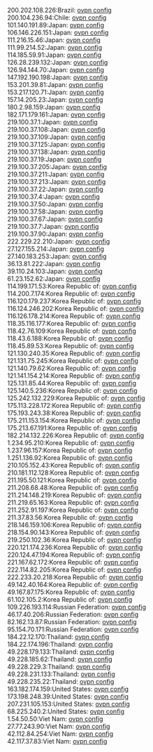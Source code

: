 200.202.108.226:Brazil: [ovpn config](vpn/200_202_108_226.ovpn)  
200.104.236.94:Chile: [ovpn config](vpn/200_104_236_94.ovpn)  
101.140.191.89:Japan: [ovpn config](vpn/101_140_191_89.ovpn)  
106.146.226.151:Japan: [ovpn config](vpn/106_146_226_151.ovpn)  
111.216.15.46:Japan: [ovpn config](vpn/111_216_15_46.ovpn)  
111.99.214.52:Japan: [ovpn config](vpn/111_99_214_52.ovpn)  
114.185.59.91:Japan: [ovpn config](vpn/114_185_59_91.ovpn)  
126.28.239.132:Japan: [ovpn config](vpn/126_28_239_132.ovpn)  
126.94.144.70:Japan: [ovpn config](vpn/126_94_144_70.ovpn)  
147.192.190.198:Japan: [ovpn config](vpn/147_192_190_198.ovpn)  
153.201.39.81:Japan: [ovpn config](vpn/153_201_39_81.ovpn)  
153.217.120.71:Japan: [ovpn config](vpn/153_217_120_71.ovpn)  
157.14.205.23:Japan: [ovpn config](vpn/157_14_205_23.ovpn)  
180.2.98.159:Japan: [ovpn config](vpn/180_2_98_159.ovpn)  
182.171.179.161:Japan: [ovpn config](vpn/182_171_179_161.ovpn)  
219.100.37.1:Japan: [ovpn config](vpn/219_100_37_1.ovpn)  
219.100.37.108:Japan: [ovpn config](vpn/219_100_37_108.ovpn)  
219.100.37.109:Japan: [ovpn config](vpn/219_100_37_109.ovpn)  
219.100.37.125:Japan: [ovpn config](vpn/219_100_37_125.ovpn)  
219.100.37.138:Japan: [ovpn config](vpn/219_100_37_138.ovpn)  
219.100.37.19:Japan: [ovpn config](vpn/219_100_37_19.ovpn)  
219.100.37.205:Japan: [ovpn config](vpn/219_100_37_205.ovpn)  
219.100.37.211:Japan: [ovpn config](vpn/219_100_37_211.ovpn)  
219.100.37.213:Japan: [ovpn config](vpn/219_100_37_213.ovpn)  
219.100.37.22:Japan: [ovpn config](vpn/219_100_37_22.ovpn)  
219.100.37.4:Japan: [ovpn config](vpn/219_100_37_4.ovpn)  
219.100.37.50:Japan: [ovpn config](vpn/219_100_37_50.ovpn)  
219.100.37.58:Japan: [ovpn config](vpn/219_100_37_58.ovpn)  
219.100.37.67:Japan: [ovpn config](vpn/219_100_37_67.ovpn)  
219.100.37.7:Japan: [ovpn config](vpn/219_100_37_7.ovpn)  
219.100.37.90:Japan: [ovpn config](vpn/219_100_37_90.ovpn)  
222.229.22.210:Japan: [ovpn config](vpn/222_229_22_210.ovpn)  
27.127.155.214:Japan: [ovpn config](vpn/27_127_155_214.ovpn)  
27.140.183.253:Japan: [ovpn config](vpn/27_140_183_253.ovpn)  
36.13.81.222:Japan: [ovpn config](vpn/36_13_81_222.ovpn)  
39.110.24.103:Japan: [ovpn config](vpn/39_110_24_103.ovpn)  
61.23.152.62:Japan: [ovpn config](vpn/61_23_152_62.ovpn)  
114.199.171.53:Korea Republic of: [ovpn config](vpn/114_199_171_53.ovpn)  
114.200.7.174:Korea Republic of: [ovpn config](vpn/114_200_7_174.ovpn)  
116.120.179.237:Korea Republic of: [ovpn config](vpn/116_120_179_237.ovpn)  
116.124.246.202:Korea Republic of: [ovpn config](vpn/116_124_246_202.ovpn)  
116.126.178.214:Korea Republic of: [ovpn config](vpn/116_126_178_214.ovpn)  
118.35.116.177:Korea Republic of: [ovpn config](vpn/118_35_116_177.ovpn)  
118.42.76.109:Korea Republic of: [ovpn config](vpn/118_42_76_109.ovpn)  
118.43.6.188:Korea Republic of: [ovpn config](vpn/118_43_6_188.ovpn)  
118.45.89.53:Korea Republic of: [ovpn config](vpn/118_45_89_53.ovpn)  
121.130.240.35:Korea Republic of: [ovpn config](vpn/121_130_240_35.ovpn)  
121.131.75.245:Korea Republic of: [ovpn config](vpn/121_131_75_245.ovpn)  
121.140.79.62:Korea Republic of: [ovpn config](vpn/121_140_79_62.ovpn)  
121.141.154.214:Korea Republic of: [ovpn config](vpn/121_141_154_214.ovpn)  
125.131.85.44:Korea Republic of: [ovpn config](vpn/125_131_85_44.ovpn)  
125.140.5.236:Korea Republic of: [ovpn config](vpn/125_140_5_236.ovpn)  
125.242.132.229:Korea Republic of: [ovpn config](vpn/125_242_132_229.ovpn)  
175.113.228.172:Korea Republic of: [ovpn config](vpn/175_113_228_172.ovpn)  
175.193.243.38:Korea Republic of: [ovpn config](vpn/175_193_243_38.ovpn)  
175.211.153.154:Korea Republic of: [ovpn config](vpn/175_211_153_154.ovpn)  
175.213.67.191:Korea Republic of: [ovpn config](vpn/175_213_67_191.ovpn)  
182.214.132.226:Korea Republic of: [ovpn config](vpn/182_214_132_226.ovpn)  
1.234.95.210:Korea Republic of: [ovpn config](vpn/1_234_95_210.ovpn)  
1.237.96.157:Korea Republic of: [ovpn config](vpn/1_237_96_157.ovpn)  
1.251.136.92:Korea Republic of: [ovpn config](vpn/1_251_136_92.ovpn)  
210.105.152.43:Korea Republic of: [ovpn config](vpn/210_105_152_43.ovpn)  
210.181.112.128:Korea Republic of: [ovpn config](vpn/210_181_112_128.ovpn)  
211.195.50.121:Korea Republic of: [ovpn config](vpn/211_195_50_121.ovpn)  
211.208.68.48:Korea Republic of: [ovpn config](vpn/211_208_68_48.ovpn)  
211.214.148.219:Korea Republic of: [ovpn config](vpn/211_214_148_219.ovpn)  
211.219.65.163:Korea Republic of: [ovpn config](vpn/211_219_65_163.ovpn)  
211.252.91.197:Korea Republic of: [ovpn config](vpn/211_252_91_197.ovpn)  
211.37.83.56:Korea Republic of: [ovpn config](vpn/211_37_83_56.ovpn)  
218.146.159.106:Korea Republic of: [ovpn config](vpn/218_146_159_106.ovpn)  
218.154.90.143:Korea Republic of: [ovpn config](vpn/218_154_90_143.ovpn)  
219.250.102.36:Korea Republic of: [ovpn config](vpn/219_250_102_36.ovpn)  
220.121.174.236:Korea Republic of: [ovpn config](vpn/220_121_174_236.ovpn)  
220.124.47.194:Korea Republic of: [ovpn config](vpn/220_124_47_194.ovpn)  
221.167.62.172:Korea Republic of: [ovpn config](vpn/221_167_62_172.ovpn)  
222.114.82.205:Korea Republic of: [ovpn config](vpn/222_114_82_205.ovpn)  
222.233.20.218:Korea Republic of: [ovpn config](vpn/222_233_20_218.ovpn)  
49.142.40.164:Korea Republic of: [ovpn config](vpn/49_142_40_164.ovpn)  
49.167.87.175:Korea Republic of: [ovpn config](vpn/49_167_87_175.ovpn)  
61.102.105.2:Korea Republic of: [ovpn config](vpn/61_102_105_2.ovpn)  
109.226.193.114:Russian Federation: [ovpn config](vpn/109_226_193_114.ovpn)  
46.17.40.206:Russian Federation: [ovpn config](vpn/46_17_40_206.ovpn)  
82.162.13.87:Russian Federation: [ovpn config](vpn/82_162_13_87.ovpn)  
95.154.70.171:Russian Federation: [ovpn config](vpn/95_154_70_171.ovpn)  
184.22.12.170:Thailand: [ovpn config](vpn/184_22_12_170.ovpn)  
184.22.174.196:Thailand: [ovpn config](vpn/184_22_174_196.ovpn)  
49.228.179.133:Thailand: [ovpn config](vpn/49_228_179_133.ovpn)  
49.228.185.62:Thailand: [ovpn config](vpn/49_228_185_62.ovpn)  
49.228.229.3:Thailand: [ovpn config](vpn/49_228_229_3.ovpn)  
49.228.231.133:Thailand: [ovpn config](vpn/49_228_231_133.ovpn)  
49.228.235.22:Thailand: [ovpn config](vpn/49_228_235_22.ovpn)  
163.182.174.159:United States: [ovpn config](vpn/163_182_174_159.ovpn)  
173.198.248.39:United States: [ovpn config](vpn/173_198_248_39.ovpn)  
207.231.105.153:United States: [ovpn config](vpn/207_231_105_153.ovpn)  
68.225.240.2:United States: [ovpn config](vpn/68_225_240_2.ovpn)  
1.54.50.50:Viet Nam: [ovpn config](vpn/1_54_50_50.ovpn)  
27.77.243.90:Viet Nam: [ovpn config](vpn/27_77_243_90.ovpn)  
42.112.84.254:Viet Nam: [ovpn config](vpn/42_112_84_254.ovpn)  
42.117.37.83:Viet Nam: [ovpn config](vpn/42_117_37_83.ovpn)  
